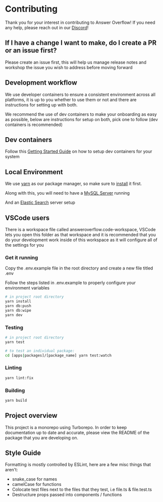 # Contributing

Thank you for your interest in contributing to Answer Overflow! If you need any help, please reach out in our [Discord](https://discord.gg/Wny38ap7Tx)!

## If I have a change I want to make, do I create a PR or an issue first?

Please create an issue first, this will help us manage release notes and workshop the issue you wish to address before moving forward

## Development workflow

We use developer containers to ensure a consistent environment across all platforms, it is up to you whether to use them or not and there are instructions for setting up with both.

We recommend the use of dev containers to make your onboarding as easy as possible, below are instructions for setup on both, pick one to follow (dev containers is recommended)

## Dev containers

Follow this [Getting Started Guide](https://code.visualstudio.com/docs/devcontainers/containers) on how to setup dev containers for your system

## Local Environment

We use [yarn](https://pnpm.io) as our package manager, so make sure to [install](https://yarnpkg.com/getting-started/install) it first.

Along with this, you will need to have a [MySQL Server](https://dev.mysql.com/downloads/installer/) running

And an [Elastic Search](https://www.elastic.co/guide/en/elasticsearch/reference/current/install-elasticsearch.html) server setup

## VSCode users

There is a workspace file called answeroverflow.code-workspace, VSCode lets you open this folder as that workspace and it is recommended that you do your development work inside of this workspace as it will configure all of the settings for you

### Get it running

Copy the .env.example file in the root directory and create a new file titled .env

Follow the steps listed in .env.example to properly configure your environment variables

```bash
# in project root directory
yarn install
yarn db:push
yarn db:wipe
yarn dev
```

### Testing

```bash
# in project root directory
yarn test

# to test an individual package:
cd [apps|packages]/[package_name] yarn test:watch
```

### Linting

```bash
yarn lint:fix
```

### Building

```bash
yarn build
```

## Project overview

This project is a monorepo using Turborepo. In order to keep documentation up to date and accurate, please view the README of the package that you are developing on.

## Style Guide

Formatting is mostly controlled by ESLint, here are a few misc things that aren't:

- snake_case for names
- camelCase for functions
- Colocate test files next to the files that they test, i.e file.ts & file.test.ts
- Destructure props passed into components / functions
